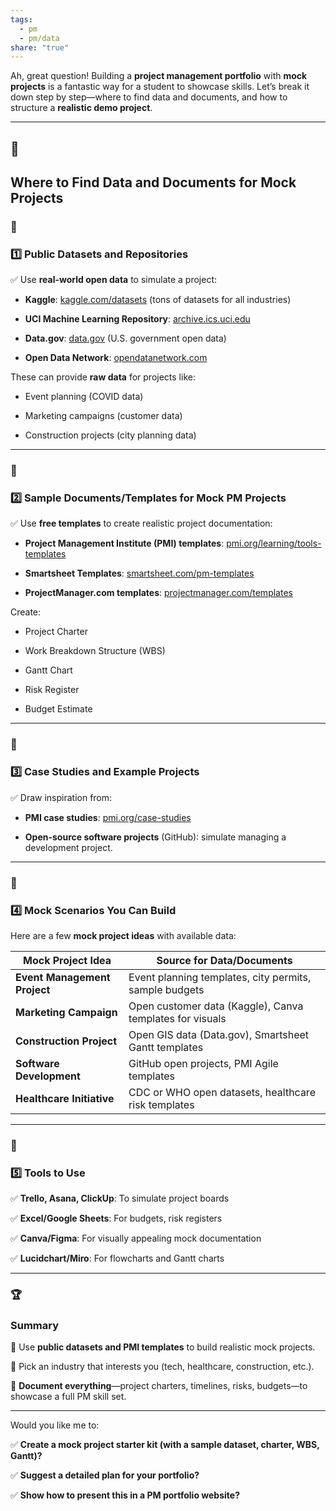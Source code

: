 ```yaml
---
tags:
  - pm
  - pm/data
share: "true"
---
```



Ah, great question! Building a **project management portfolio** with **mock projects** is a fantastic way for a student to showcase skills. Let’s break it down step by step—where to find data and documents, and how to structure a **realistic demo project**.

---

## **🌟** 

## **Where to Find Data and Documents for Mock Projects**

  

### **🔹** 

### **1️⃣ Public Datasets and Repositories**

  

✅ Use **real-world open data** to simulate a project:

- **Kaggle**: [kaggle.com/datasets](https://www.kaggle.com/datasets) (tons of datasets for all industries)
    
- **UCI Machine Learning Repository**: [archive.ics.uci.edu](https://archive.ics.uci.edu/ml/index.php)
    
- **Data.gov**: [data.gov](https://www.data.gov) (U.S. government open data)
    
- **Open Data Network**: [opendatanetwork.com](https://www.opendatanetwork.com)
    

  

These can provide **raw data** for projects like:

- Event planning (COVID data)
    
- Marketing campaigns (customer data)
    
- Construction projects (city planning data)
    

---

### **🔹** 

### **2️⃣ Sample Documents/Templates for Mock PM Projects**

  

✅ Use **free templates** to create realistic project documentation:

- **Project Management Institute (PMI) templates**: [pmi.org/learning/tools-templates](https://www.pmi.org/learning/tools-templates)
    
- **Smartsheet Templates**: [smartsheet.com/pm-templates](https://www.smartsheet.com/pm-templates)
    
- **ProjectManager.com templates**: [projectmanager.com/templates](https://www.projectmanager.com/templates)
    

  

Create:

- Project Charter
    
- Work Breakdown Structure (WBS)
    
- Gantt Chart
    
- Risk Register
    
- Budget Estimate
    

---

### **🔹** 

### **3️⃣ Case Studies and Example Projects**

  

✅ Draw inspiration from:

- **PMI case studies**: [pmi.org/case-studies](https://www.pmi.org/case-studies)
    
- **Open-source software projects** (GitHub): simulate managing a development project.
    

---

### **🔹** 

### **4️⃣ Mock Scenarios You Can Build**

  

Here are a few **mock project ideas** with available data:

|**Mock Project Idea**|**Source for Data/Documents**|
|---|---|
|**Event Management Project**|Event planning templates, city permits, sample budgets|
|**Marketing Campaign**|Open customer data (Kaggle), Canva templates for visuals|
|**Construction Project**|Open GIS data (Data.gov), Smartsheet Gantt templates|
|**Software Development**|GitHub open projects, PMI Agile templates|
|**Healthcare Initiative**|CDC or WHO open datasets, healthcare risk templates|

---

### **🔹** 

### **5️⃣ Tools to Use**

  

✅ **Trello, Asana, ClickUp**: To simulate project boards

✅ **Excel/Google Sheets**: For budgets, risk registers

✅ **Canva/Figma**: For visually appealing mock documentation

✅ **Lucidchart/Miro**: For flowcharts and Gantt charts

---

### **🏆** 

### **Summary**

  

🔸 Use **public datasets and PMI templates** to build realistic mock projects.

🔸 Pick an industry that interests you (tech, healthcare, construction, etc.).

🔸 **Document everything**—project charters, timelines, risks, budgets—to showcase a full PM skill set.

---

Would you like me to:

✅ **Create a mock project starter kit (with a sample dataset, charter, WBS, Gantt)?**

✅ **Suggest a detailed plan for your portfolio?**

✅ **Show how to present this in a PM portfolio website?**
